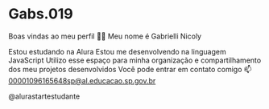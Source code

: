 # Gabs.019
Boas vindas ao meu perfil 💙💙
Meu nome é Gabrielli Nicoly

Estou estudando na Alura
Estou me desenvolvendo na linguagem JavaScript
Utilizo esse espaço para minha organização e compartilhamento dos meu projetos desenvolvidos
Você pode entrar em contato comigo 📫
00001096165648sp@al.educacao.sp.gov.br

@alurastartestudante

